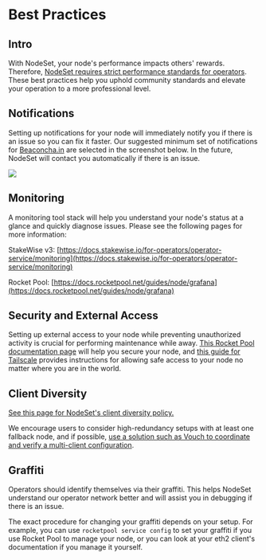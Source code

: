 # Best Practices

## Intro

With NodeSet, your node's performance impacts others' rewards. Therefore, [NodeSet requires  strict performance standards for operators](../node-operator-policies.md#penalty-and-ejection-policy). These best practices help you uphold community standards and elevate your operation to a more professional level.

## Notifications

Setting up notifications for your node will immediately notify you if there is an issue so you can fix it faster. Our suggested minimum set of notifications for [Beaconcha.in](https://beaconcha.in) are selected in the screenshot below. In the future, NodeSet will contact you automatically if there is an issue.

![](https://lh4.googleusercontent.com/\_kLOVnZ8rOn\_UF1V4frgEpLF2dS-6wyYzyHxAhN6J61tppP-oxUzbxLHVNyMKgkXKAAjwjoC\_egmCsnJzvzpBv19gyGGhuYT8M\_XVpAlAjF5e7VirK6TGaONVN-XDqWKuhHP-T4GVDPpGJMfJq2qDsQ)

## Monitoring

A monitoring tool stack will help you understand your node's status at a glance and quickly diagnose issues. Please see the following pages for more information:

StakeWise v3: [https://docs.stakewise.io/for-operators/operator-service/monitoring](https://docs.stakewise.io/for-operators/operator-service/monitoring)

Rocket Pool: [https://docs.rocketpool.net/guides/node/grafana](https://docs.rocketpool.net/guides/node/grafana)

## Security and External Access

Setting up external access to your node while preventing unauthorized activity is crucial for performing maintenance while away. [This Rocket Pool documentation page](https://docs.rocketpool.net/guides/node/securing-your-node) will help you secure your node, and [this guide for Tailscale](https://docs.rocketpool.net/guides/node/tailscale) provides instructions for allowing safe access to your node no matter where you are in the world.

## Client Diversity

[See this page for NodeSet's client diversity policy.](./#client-diversity)

We encourage users to consider high-redundancy setups with at least one fallback node, and if possible, [use a solution such as Vouch to coordinate and verify a multi-client configuration](https://www.attestant.io/posts/helping-client-diversity/).

## Graffiti

Operators should identify themselves via their graffiti. This helps NodeSet understand our operator network better and will assist you in debugging if there is an issue.

The exact procedure for changing your graffiti depends on your setup. For example, you can use `rocketpool service config` to set your graffiti if you use Rocket Pool to manage your node, or you can look at your eth2 client's documentation if you manage it yourself.
